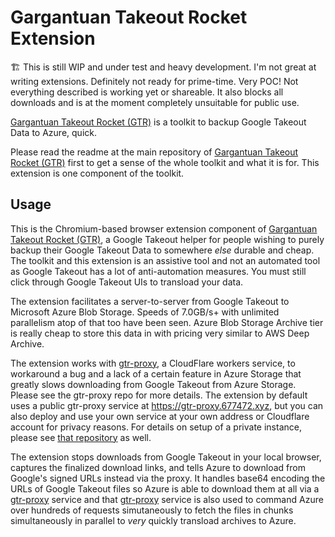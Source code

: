 # Gargantuan Takeout Rocket Extension

🏗️ This is still WIP and under test and heavy development. I'm not great at writing extensions. Definitely not ready for prime-time. Very POC! Not everything described is working yet or shareable. It also blocks all downloads and is at the moment completely unsuitable for public use.

[Gargantuan Takeout Rocket (GTR)][gtr] is a toolkit to backup Google Takeout Data to Azure, quick.

Please read the readme at the main repository of [Gargantuan Takeout Rocket (GTR)][gtr] first to get a sense of the whole toolkit and what it is for. This extension is one component of the toolkit.

## Usage

This is the Chromium-based browser extension component of [Gargantuan Takeout Rocket (GTR)][gtr], a Google Takeout helper for people wishing to purely backup their Google Takeout Data to somewhere _else_ durable and cheap. The toolkit and this extension is an assistive tool and not an automated tool as Google Takeout has a lot of anti-automation measures. You must still click through Google Takeout UIs to transload your data.

The extension facilitates a server-to-server from Google Takeout to Microsoft Azure Blob Storage. Speeds of 7.0GB/s+ with unlimited parallelism atop of that too have been seen. Azure Blob Storage Archive tier is really cheap to store this data in with pricing very similar to AWS Deep Archive.

The extension works with [gtr-proxy][gtr-proxy], a CloudFlare workers service, to workaround a bug and a lack of a certain feature in Azure Storage that greatly slows downloading from Google Takeout from Azure Storage. Please see the gtr-proxy repo for more details. The extension by default uses a public gtr-proxy service at https://gtr-proxy.677472.xyz, but you can also deploy and use your own service at your own address or Cloudflare account for privacy reasons. For details on setup of a private instance, please see [that repository][gtr-proxy] as well.

The extension stops downloads from Google Takeout in your local browser, captures the finalized download links, and tells Azure to download from Google's signed URLs instead via the proxy. It handles base64 encoding the URLs of Google Takeout files so Azure is able to download them at all via a [gtr-proxy][gtr-proxy] service and that [gtr-proxy][gtr-proxy] service is also used to command Azure over hundreds of requests simutaneously to fetch the files in chunks simultaneously in parallel to _very_ quickly transload archives to Azure.

[gtr]: https://github.com/nelsonjchen/gtr
[gtr-proxy]: https://github.com/nelsonjchen/gtr-proxy#readme
